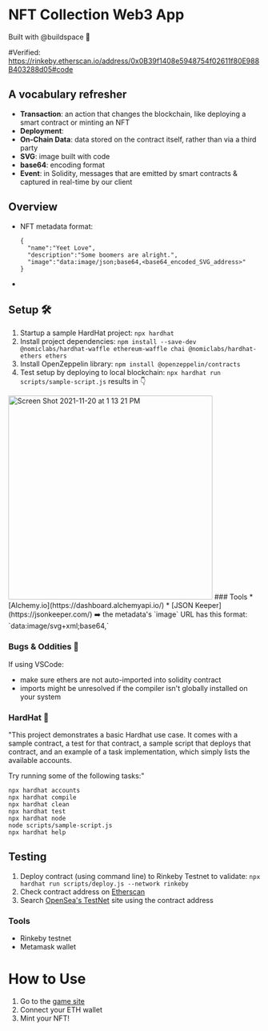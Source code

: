 # NFT Collection Web3 App

Built with @buildspace 🦄

#Verified: https://rinkeby.etherscan.io/address/0x0B39f1408e5948754f02611f80E988B403288d05#code

## A vocabulary refresher
* **Transaction**: an action that changes the blockchain, like deploying a smart contract or minting an NFT
* **Deployment**:
* **On-Chain Data**: data stored on the contract itself, rather than via a third party
* **SVG**: image built with code
* **base64**: encoding format 
* **Event**: in Solidity, messages that are emitted by smart contracts & captured in real-time by our client

## Overview
* NFT metadata format:
  ```
  {
    "name":"Yeet Love",
    "description":"Some boomers are alright.",
    "image":"data:image/json;base64,<base64_encoded_SVG_address>"
  }
  ```
* 

## Setup 🛠️
1. Startup a sample HardHat project: `npx hardhat` 
2. Install project dependencies: `npm install --save-dev @nomiclabs/hardhat-waffle ethereum-waffle chai @nomiclabs/hardhat-ethers ethers`
3. Install OpenZeppelin library: `npm install @openzeppelin/contracts`
4. Test setup by deploying to local blockchain: `npx hardhat run scripts/sample-script.js` results in 👇

<img width="408" alt="Screen Shot 2021-11-20 at 1 13 21 PM" src="https://user-images.githubusercontent.com/65197541/142738337-d1d5b93a-cd19-40e1-a72f-db82e2b975e6.png">
### Tools
* [Alchemy.io](https://dashboard.alchemyapi.io/)
* [JSON Keeper](https://jsonkeeper.com/) ➡️ the metadata's `image` URL has this format: `data:image/svg+xml;base64,<base64_encoded_SVG>`

### Bugs & Oddities 🐛
If using VSCode: 
* make sure ethers are not auto-imported into solidity contract
* imports might be unresolved if the compiler isn't globally installed on your system

### HardHat 🎩

"This project demonstrates a basic Hardhat use case. It comes with a sample contract, a test for that contract, a sample script that deploys that contract, and an example of a task implementation, which simply lists the available accounts.

Try running some of the following tasks:"

```shell
npx hardhat accounts
npx hardhat compile
npx hardhat clean
npx hardhat test
npx hardhat node
node scripts/sample-script.js
npx hardhat help
```

## Testing
1. Deploy contract (using command line) to Rinkeby Testnet to validate: `npx hardhat run scripts/deploy.js --network rinkeby`
2. Check contract address on [Etherscan](https://rinkeby.etherscan.io/) 
3. Search [OpenSea's TestNet](https://testnets.opensea.io/) site using the contract address 


### Tools
* Rinkeby testnet
* Metamask wallet

# How to Use
1. Go to the [game site](https://nft-collector.malloryculbert.repl.co/)
2. Connect your ETH wallet
3. Mint your NFT!

